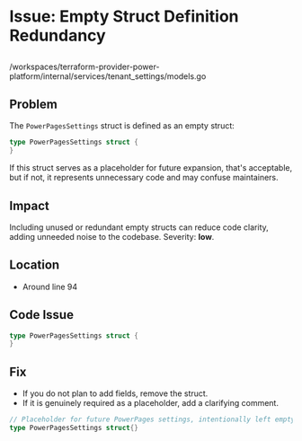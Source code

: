 # Issue: Empty Struct Definition Redundancy

##

/workspaces/terraform-provider-power-platform/internal/services/tenant_settings/models.go

## Problem

The `PowerPagesSettings` struct is defined as an empty struct:

```go
type PowerPagesSettings struct {
}
```

If this struct serves as a placeholder for future expansion, that's acceptable, but if not, it represents unnecessary code and may confuse maintainers.

## Impact

Including unused or redundant empty structs can reduce code clarity, adding unneeded noise to the codebase. Severity: **low**.

## Location

- Around line 94

## Code Issue

```go
type PowerPagesSettings struct {
}
```

## Fix

- If you do not plan to add fields, remove the struct.
- If it is genuinely required as a placeholder, add a clarifying comment.

```go
// Placeholder for future PowerPages settings, intentionally left empty
type PowerPagesSettings struct{}
```
